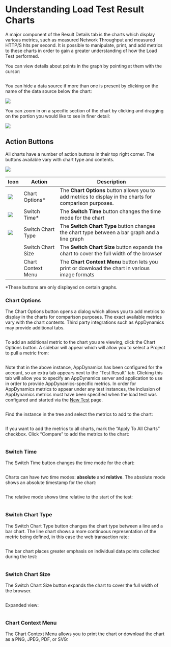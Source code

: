 # Understanding Load Test Result Charts

A major component of the Result Details tab is the charts which display various metrics, such as measured Network Throughput and measured HTTP/S hits per second. It is possible to manipulate, print, and add metrics to these charts in order to gain a greater understanding of how the Load Test performed.

You can view details about points in the graph by pointing at them with the cursor:

<div align="left">

<figure><img src="../../../.gitbook/assets/58be6196-e51e-48fd-b4db-ae4161da7a37 (1).png" alt=""><figcaption></figcaption></figure>

</div>

You can hide a data source if more than one is present by clicking on the name of the data source below the chart:

![](../../../.gitbook/assets/2182447238.png)

You can zoom in on a specific section of the chart by clicking and dragging on the portion you would like to see in finer detail:

![](../../../.gitbook/assets/2182217825.png)

## Action Buttons <a href="#understandingloadtestresultcharts-actionbuttons" id="understandingloadtestresultcharts-actionbuttons"></a>

All charts have a number of action buttons in their top right corner. The buttons available vary with chart type and contents.

![](../../../.gitbook/assets/2182152201.png)

| Icon                                         | Action             | Description                                                                                              |
| -------------------------------------------- | ------------------ | -------------------------------------------------------------------------------------------------------- |
| ![](../../../.gitbook/assets/2182316146.png) | Chart Options\*    | The **Chart Options** button allows you to add metrics to display in the charts for comparison purposes. |
| ![](../../../.gitbook/assets/2182447144.png) | Switch Time\*      | The **Switch Time** button changes the time mode for the chart                                           |
| ![](../../../.gitbook/assets/2182250535.png) | Switch Chart Type  | The **Switch Chart Type** button changes the chart type between a bar graph and a line graph             |
|                                              | Switch Chart Size  | The **Switch Chart Size** button expands the chart to cover the full width of the browser                |
|                                              | Chart Context Menu | The **Chart Context Menu** button lets you print or download the chart in various image formats          |

\*These buttons are only displayed on certain graphs.

### Chart Options <a href="#understandingloadtestresultcharts-chartoptions" id="understandingloadtestresultcharts-chartoptions"></a>

The Chart Options button opens a dialog which allows you to add metrics to display in the charts for comparison purposes. The exact available metrics vary with the chart contents. Third party integrations such as AppDynamics may provide additional tabs.

<div align="left">

<figure><img src="../../../.gitbook/assets/4b567d0e-30f7-4843-83e0-8947b95f0502.png" alt=""><figcaption></figcaption></figure>

</div>

To add an additional metric to the chart you are viewing, click the Chart Options button. A sidebar will appear which will allow you to select a Project to pull a metric from:

<div align="left">

<figure><img src="../../../.gitbook/assets/cbfa799e-402d-45de-aeed-57647d911abd.png" alt=""><figcaption></figcaption></figure>

</div>

Note that in the above instance, AppDynamics has been configured for the account, so an extra tab appears next to the “Test Result” tab. Clicking this tab will allow you to specify an AppDynamics server and application to use in order to provide AppDynamics-specific metrics. In order for AppDynamics metrics to appear under any test instances, the inclusion of AppDynamics metrics must have been specified when the load test was configured and started via the [New Test](broken-reference) page.

<figure><img src="../../../.gitbook/assets/6afea0d4-5e3c-489f-8f48-a8701b978815.png" alt=""><figcaption></figcaption></figure>

Find the instance in the tree and select the metrics to add to the chart:

<figure><img src="../../../.gitbook/assets/de971b55-6c2a-4363-9990-2276f6f9e0f6.png" alt=""><figcaption></figcaption></figure>

If you want to add the metrics to all charts, mark the “Apply To All Charts” checkbox. Click “Compare” to add the metrics to the chart:

<div align="left">

<figure><img src="../../../.gitbook/assets/01afbb4e-7f50-4bed-bff2-5e7896e74b8f.png" alt=""><figcaption></figcaption></figure>

</div>

### Switch Time <a href="#understandingloadtestresultcharts-switchtime" id="understandingloadtestresultcharts-switchtime"></a>

The Switch Time button changes the time mode for the chart:

<figure><img src="../../../.gitbook/assets/f7c7591e-6c26-410a-89bf-cfbd85babc95.png" alt=""><figcaption></figcaption></figure>

Charts can have two time modes: **absolute** and **relative**. The absolute mode shows an absolute timestamp for the chart:

<div align="left">

<figure><img src="../../../.gitbook/assets/1d1f774e-321c-4df4-b9c7-be869494511c.png" alt=""><figcaption></figcaption></figure>

</div>

The relative mode shows time relative to the start of the test:

<div align="left">

<figure><img src="../../../.gitbook/assets/77426bc1-7507-49cf-9edd-2b195c89ba1e (1).png" alt=""><figcaption></figcaption></figure>

</div>

### Switch Chart Type <a href="#understandingloadtestresultcharts-switchcharttype" id="understandingloadtestresultcharts-switchcharttype"></a>

The Switch Chart Type button changes the chart type between a line and a bar chart. The line chart shows a more continuous representation of the metric being defined, in this case the web transaction rate:

<div align="left">

<figure><img src="../../../.gitbook/assets/a2a338f1-65e0-45ed-b65c-8677a0a96afc (1).png" alt=""><figcaption></figcaption></figure>

</div>

The bar chart places greater emphasis on individual data points collected during the test:

<div align="left">

<figure><img src="../../../.gitbook/assets/2c96bedc-3c92-4224-b135-ab7fb8f57156.png" alt=""><figcaption></figcaption></figure>

</div>

### Switch Chart Size <a href="#understandingloadtestresultcharts-switchchartsize" id="understandingloadtestresultcharts-switchchartsize"></a>

The Switch Chart Size button expands the chart to cover the full width of the browser.

<div align="left">

<figure><img src="../../../.gitbook/assets/a0591a9f-8347-4c47-bbd4-42c2a5660052.png" alt=""><figcaption></figcaption></figure>

</div>

Expanded view:

<figure><img src="../../../.gitbook/assets/df02b475-52d9-472c-9e90-b2f24bea43a0.png" alt=""><figcaption></figcaption></figure>

### Chart Context Menu <a href="#understandingloadtestresultcharts-chartcontextmenu" id="understandingloadtestresultcharts-chartcontextmenu"></a>

The Chart Context Menu allows you to print the chart or download the chart as a PNG, JPEG, PDF, or SVG:

<figure><img src="../../../.gitbook/assets/57c1dbf1-a791-4292-be1c-60a3f1384f1e.png" alt=""><figcaption></figcaption></figure>
